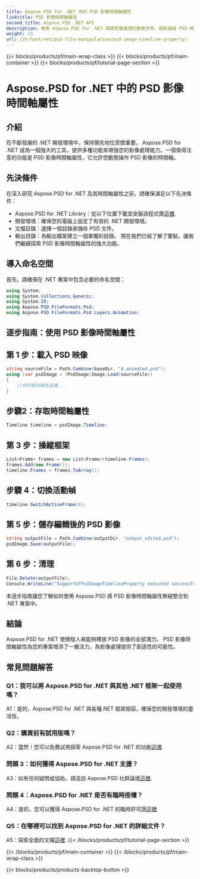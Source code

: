 ```yaml
---
title: Aspose.PSD for .NET 中的 PSD 影像時間軸屬性
linktitle: PSD 影像時間軸屬性
second_title: Aspose.PSD .NET API
description: 使用 Aspose.PSD for .NET 探索影像處理的動態世界。輕鬆操縱 PSD 時間軸。立即下載庫！
weight: 15
url: /zh-hant/net/psd-file-manipulation/psd-image-timeline-property/
---
```


{{< blocks/products/pf/main-wrap-class >}}
{{< blocks/products/pf/main-container >}}
{{< blocks/products/pf/tutorial-page-section >}}

# Aspose.PSD for .NET 中的 PSD 影像時間軸屬性

## 介紹
在不斷發展的 .NET 開發環境中，保持領先地位至關重要。 Aspose.PSD for .NET 成為一個強大的工具，提供多種功能來增強您的影像處理能力。一個值得注意的功能是 PSD 影像時間軸屬性，它允許您動態操作 PSD 影像的時間軸。
## 先決條件
在深入研究 Aspose.PSD for .NET 及其時間軸屬性之前，請確保滿足以下先決條件：
-  Aspose.PSD for .NET Library：從以下位置下載並安裝該程式庫[這裡](https://releases.aspose.com/psd/net/).
- 開發環境：確保您的電腦上設定了有效的 .NET 開發環境。
- 文檔目錄：選擇一個目錄來儲存 PSD 文件。
- 輸出目錄：為輸出檔案建立一個單獨的目錄。
現在我們已經了解了要點，讓我們繼續探索 PSD 影像時間軸屬性的強大功能。
## 導入命名空間
首先，請確保在 .NET 專案中包含必要的命名空間：
```csharp
using System;
using System.Collections.Generic;
using System.IO;
using Aspose.PSD.FileFormats.Psd;
using Aspose.PSD.FileFormats.Psd.Layers.Animation;
```
## 逐步指南：使用 PSD 影像時間軸屬性

## 第 1 步：載入 PSD 映像
```csharp
string sourceFile = Path.Combine(baseDir, "4_animated.psd");
using (var psdImage = (PsdImage)Image.Load(sourceFile))
{
    //你的程式碼在這裡...
}
```
## 步驟2：存取時間軸屬性
```csharp
Timeline timeline = psdImage.Timeline;
```
## 第 3 步：操縱框架
```csharp
List<Frame> frames = new List<Frame>(timeline.Frames);
frames.Add(new Frame());
timeline.Frames = frames.ToArray();
```
## 步驟 4：切換活動幀
```csharp
timeline.SwitchActiveFrame(4);
```
## 第 5 步：儲存編輯後的 PSD 影像
```csharp
string outputFile = Path.Combine(outputDir, "output_edited.psd");
psdImage.Save(outputFile);
```
## 第 6 步：清理
```csharp
File.Delete(outputFile);
Console.WriteLine("SupportOfPsdImageTimelineProperty executed successfully");
```
本逐步指南讓您了解如何使用 Aspose.PSD 將 PSD 影像時間軸屬性無縫整合到 .NET 專案中。
## 結論

Aspose.PSD for .NET 使開發人員能夠釋放 PSD 影像的全部潛力。 PSD 影像時間軸屬性為您的專案增添了一層活力，為影像處理提供了創造性的可能性。

## 常見問題解答

### Q1：我可以將 Aspose.PSD for .NET 與其他 .NET 框架一起使用嗎？

A1：是的，Aspose.PSD for .NET 與各種.NET 框架相容，確保您的開發環境的靈活性。

### Q2：購買前有試用版嗎？

 A2：當然！您可以免費試用探索 Aspose.PSD for .NET 的功能[這裡](https://releases.aspose.com/).

### 問題 3：如何獲得 Aspose.PSD for .NET 支援？

A3：如有任何疑問或協助，請造訪 Aspose.PSD 社群論壇[這裡](https://forum.aspose.com/c/psd/34).

### 問題 4：Aspose.PSD for .NET 是否有臨時授權？

 A4：是的，您可以獲得 Aspose.PSD for .NET 的臨時許可證[這裡](https://purchase.aspose.com/temporary-license/).

### Q5：在哪裡可以找到 Aspose.PSD for .NET 的詳細文件？

 A5：探索全面的文檔[這裡](https://reference.aspose.com/psd/net/).
{{< /blocks/products/pf/tutorial-page-section >}}

{{< /blocks/products/pf/main-container >}}
{{< /blocks/products/pf/main-wrap-class >}}

{{< blocks/products/products-backtop-button >}}
